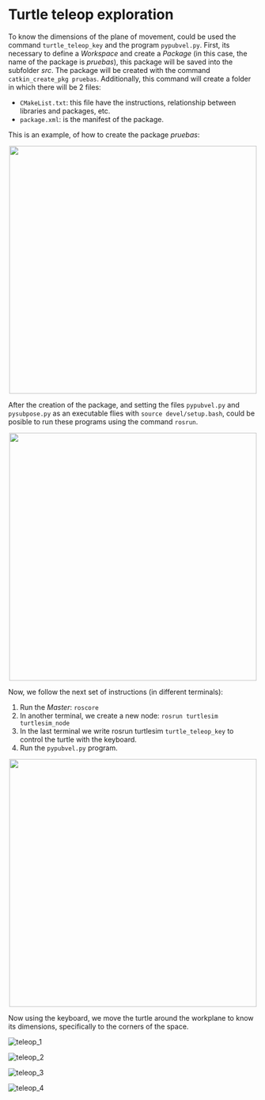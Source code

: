 # Turtle teleop exploration

<!---
Use turtle_teleop_key (Figura 1.5) y el programa pysubpose.py para conocer las dimensiones del
plano donde el Turtlesim puede moverse.
-->

To know the dimensions of the plane of movement, could be used the command `turtle_teleop_key` and the program `pypubvel.py`. First, its necessary to define a *Workspace* and create a *Package* (in this case, the name of the package is *pruebas*), this package will be saved into the subfolder *src*. The package will be created with the command `catkin_create_pkg pruebas`. Additionally, this command will create a folder in which there will be 2 files:
- `CMakeList.txt`: this file have the instructions, relationship between libraries and packages, etc.
- `package.xml`: is the manifest of the package.

This is an example, of how to create the package *pruebas*:
<p align="center">
  <img align="center" width="500" src="https://github.com/mobile-robotics-unal/intro2ROS/assets/161974694/6e6d1fe2-9fca-4f3d-a81a-1b4422ae0a15">
<p/>

After the creation of the package, and setting the files `pypubvel.py` and `pysubpose.py` as an executable flies with `source devel/setup.bash`, could be posible to run these programs using the command `rosrun`.

<p align="center">
  <img align="center" width="500" src="https://github.com/mobile-robotics-unal/intro2ROS/assets/161974694/f866e0ff-c74c-4a50-8ba0-aa87e0980259">
<p/>

Now, we follow the next set of instructions (in different terminals):
1. Run the *Master*: `roscore`
2. In another terminal, we create a new node: `rosrun turtlesim turtlesim_node`
3. In the last terminal we write rosrun turtlesim `turtle_teleop_key` to control the turtle with the keyboard.
4. Run the `pypubvel.py` program.
<p align="center">
  <img align="center" width="500" src="https://github.com/mobile-robotics-unal/intro2ROS/assets/161974694/ce3d8f76-7cfb-4c73-ac25-6de4c663440a">
<p/>
Now using the keyboard, we move the turtle around the workplane to know its dimensions, specifically to the corners of the space.
  
![teleop_1](https://github.com/mobile-robotics-unal/intro2ROS/assets/161974694/922b83ac-4a71-4303-a364-6f2c2f931892)
  
![teleop_2](https://github.com/mobile-robotics-unal/intro2ROS/assets/161974694/ccc17b15-b98e-4769-9d1f-0bdab3ceef4a)

![teleop_3](https://github.com/mobile-robotics-unal/intro2ROS/assets/161974694/e954bf63-010c-4e51-9c42-6b4d7297cff8)

![teleop_4](https://github.com/mobile-robotics-unal/intro2ROS/assets/161974694/a77d23a8-8dc4-4d12-ae20-e42c436ce098)
